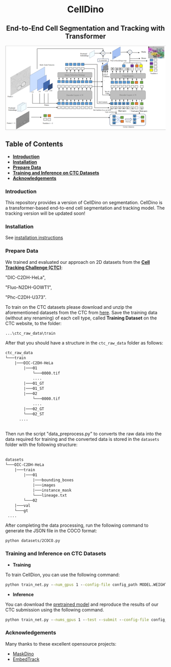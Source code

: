 <h1 align="center">CellDino</h1>
<h2 align="center">End-to-End Cell Segmentation and Tracking with Transformer</h2>

![CellDino](figures/celldino.png)

## Table of Contents

- **[Introduction](#introduction)**
- **[Installation](#dependencies)**
- **[Prepare Data](#prepare-data)**
- **[Training and Inference on CTC Datasets](#training-and-inference-on-ctc-datasets)**
- **[Acknowledgements](#acknowledgements)**

### Introduction

This repository provides a version of CellDino on segmentation. CellDino is a transformer-based end-to-end cell segmentation and tracking model. The tracking version will be updated soon!

### Installation

See [installation instructions](INSTALL.md)

### Prepare Data

We trained and evaluated our approach on 2D datasets from the **[Cell Tracking Challenge (CTC)](http://celltrackingchallenge.net)**:

"DIC-C2DH-HeLa",

"Fluo-N2DH-GOWT1",

"Phc-C2DH-U373".

To train on the CTC datasets please download and unzip the aforementioned datasets from the CTC from [here](http://celltrackingchallenge.net/2d-datasets/). Save the training data (without any renaming) of each cell type, called **Training Dataset** on the CTC website, to the folder: 
```
...\ctc_raw_data\train
```
After that you should have a structure in the `ctc_raw_data` folder as follows:

```
ctc_raw_data
└───train
    |───DIC-C2DH-HeLa
        |───01
            └───0000.tif
            ....
        |───01_GT
        |───01_ST
        |───02
            └───0000.tif
            ....
        |───02_GT
        └───02_ST
      ....
    
```

Then run the script "data_preprocess.py" to converts the raw data into the data required for training and the converted data is stored in the `datasets` folder with the following structure:

```

datasets
└───DIC-C2DH-HeLa
	|───train
		|───01
			|───bounding_boxes
			|───images
			|───instance_mask
			└───lineage.txt
		└───02
	|───val
	└───gt	
 ....
```

After completing the data processing, run the following command to generate the JSON file in the COCO format:

```bash
python datasets/2COCO.py
```

### Training and Inference on CTC Datasets

- **Training**

To train CellDion, you can use the following command:

```cmd
python train_net.py --num_gpus 1 --config-file config_path MODEL.WEIGHTS /path/to/checkpoint_file
```

- **Inference**

You can download the [pretrained model]((https://github.com/liaowei6/CellDino/releases)) and reproduce the results of our CTC submission using the following command.

```cmd
python train_net.py --nums_gpus 1 --test --submit --config-file config_file --input_dir /path/to/input_dir --submit_dir /path/to/submit_dir MODEL.WEIGHTS /path/to/checkpoint_file
```

### Acknowledgements

Many thanks to these excellent opensource projects:

- [MaskDino](https://github.com/IDEA-Research/MaskDINO/)
- [EmbedTrack](https://github.com/kaloeffler/EmbedTrack/)
